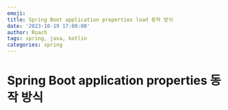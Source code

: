 ```yaml
---
emoji: 
title: Spring Boot application properties load 동작 방식
date: '2023-10-19 17:00:00'
author: Roach
tags: spring, java, kotlin
categories: spring
---
```


# Spring Boot application properties 동작 방식